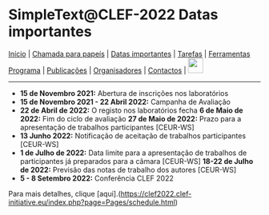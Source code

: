 # SimpleText@CLEF-2022 Datas importantes

[Início](./) | [Chamada para papeís](./CFP) | [Datas importantes](./dates) | [Tarefas](./tasks)  | [Ferramentas](./tools) 
[Programa](./program) | [Publicações](./publications) | [Organisadores](./organisers) | [Contactos](./contact) | [<img src="https://github.com/simpletext-madics/2021/blob/main/clef/FR.png?raw=true" width="30">](../fr/dates)

---

* **15 de Novembro 2021:** Abertura de inscrições nos laboratórios
* **15 de Novembro 2021 - 22 Abril 2022:** Campanha de Avaliação
* **22 de Abril de 2022:** O registo nos laboratórios fecha
**6 de Maio de 2022:** Fim do ciclo de avaliação
**27 de Maio de 2022:** Prazo para a apresentação de trabalhos participantes [CEUR-WS]
* **13 Junho 2022:** Notificação de aceitação de trabalhos participantes [CEUR-WS]
* **1 de Julho de 2022:** Data limite para a apresentação de trabalhos de participantes já preparados para a câmara [CEUR-WS]
**18-22 de Julho de 2022:** Previsão das notas de trabalho dos autores [CEUR-WS]
* **5 - 8 Setembro 2022:** Conferência CLEF 2022

Para mais detalhes, clique [aqui].(https://clef2022.clef-initiative.eu/index.php?page=Pages/schedule.html)
